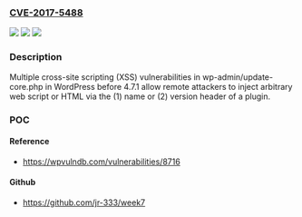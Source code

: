 ### [CVE-2017-5488](https://cve.mitre.org/cgi-bin/cvename.cgi?name=CVE-2017-5488)
![](https://img.shields.io/static/v1?label=Product&message=n%2Fa&color=blue)
![](https://img.shields.io/static/v1?label=Version&message=n%2Fa&color=blue)
![](https://img.shields.io/static/v1?label=Vulnerability&message=n%2Fa&color=brighgreen)

### Description

Multiple cross-site scripting (XSS) vulnerabilities in wp-admin/update-core.php in WordPress before 4.7.1 allow remote attackers to inject arbitrary web script or HTML via the (1) name or (2) version header of a plugin.

### POC

#### Reference
- https://wpvulndb.com/vulnerabilities/8716

#### Github
- https://github.com/jr-333/week7

